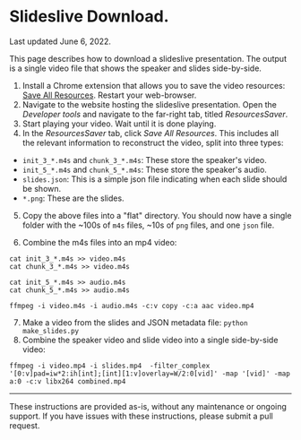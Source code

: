 # Slideslive Download.

Last updated June 6, 2022.

This page describes how to download a slideslive presentation. The output is a single video file that shows the speaker and slides side-by-side.

1. Install a Chrome extension that allows you to save the video resources: [Save All Resources](https://chrome.google.com/webstore/detail/save-all-resources/abpdnfjocnmdomablahdcfnoggeeiedb?hl=en). Restart your web-browser.
2. Navigate to the website hosting the slideslive presentation. Open the *Developer tools* and navigate to the far-right tab, titled *ResourcesSaver*.
3. Start playing your video. Wait until it is done playing.
4. In the *ResourcesSaver* tab, click *Save All Resources*. This includes all the relevant information to reconstruct the video, split into three types:
  * `init_3_*.m4s` and `chunk_3_*.m4s`: These store the speaker's video. 
  * `init_5_*.m4s` and `chunk_5_*.m4s`: These store the speaker's audio. 
  * `slides.json`: This is a simple json file indicating when each slide should be shown.
  * `*.png`: These are the slides.

5. Copy the above files into a "flat" directory. You should now have a single folder with the ~100s of `m4s` files, ~10s of `png` files, and one `json` file.

6. Combine the m4s files into an mp4 video:
  ```
  cat init_3_*.m4s >> video.m4s
  cat chunk_3_*.m4s >> video.m4s

  cat init_5_*.m4s >> audio.m4s
  cat chunk_5_*.m4s >> audio.m4s

  ffmpeg -i video.m4s -i audio.m4s -c:v copy -c:a aac video.mp4
  ```
7. Make a video from the slides and JSON metadata file: `python make_slides.py`
8. Combine the speaker video and slide video into a single side-by-side video:
```
ffmpeg -i video.mp4 -i slides.mp4  -filter_complex '[0:v]pad=iw*2:ih[int];[int][1:v]overlay=W/2:0[vid]' -map '[vid]' -map a:0 -c:v libx264 combined.mp4
```

----------------
These instructions are provided as-is, without any maintenance or ongoing support. If you have issues with these instructions, please submit a pull request.
